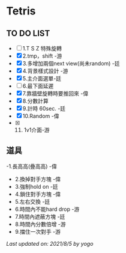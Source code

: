# Tetris

## TO DO LIST
- [ ] 1.T S Z 特殊旋轉 
- [x] 2.tmp，shift -游
- [x] 3.多增加兩個next view(尚未random) -廷
- [x] 4.背景樣式設計 -游 
- [x] 5.主介面選單-廷
- [ ] 6.最下面延遲
- [X] 7.靠牆壁旋轉時要推回來 -偉
- [X] 8.分數計算 
- [x] 9.計時 60sec. -廷
- [x] 10.Random -偉
- [x] 11. 1v1介面-游

## 道具
-1.長高高(疊高高) -偉
- 2.換掉對手方塊 -偉
- 3.強制hold on -廷
- 4.鎖住對手方塊 -偉
- 5.左右交換 -廷
- 6.時間內不能hard drop -游
- 7.時間內遮蔽方塊 -廷
- 8.時間內分數倍增 -游
- 9.擋住一次對手 -游

*Last updated on: 2021/8/5 by yogo*
